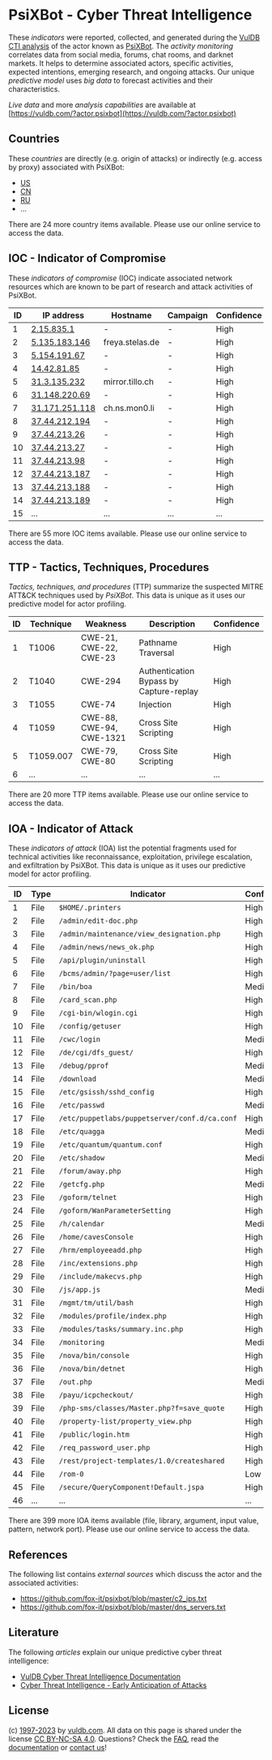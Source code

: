 # PsiXBot - Cyber Threat Intelligence

These _indicators_ were reported, collected, and generated during the [VulDB CTI analysis](https://vuldb.com/?kb.cti) of the actor known as [PsiXBot](https://vuldb.com/?actor.psixbot). The _activity monitoring_ correlates data from social media, forums, chat rooms, and darknet markets. It helps to determine associated actors, specific activities, expected intentions, emerging research, and ongoing attacks. Our unique _predictive model_ uses _big data_ to forecast activities and their characteristics.

_Live data_ and more _analysis capabilities_ are available at [https://vuldb.com/?actor.psixbot](https://vuldb.com/?actor.psixbot)

## Countries

These _countries_ are directly (e.g. origin of attacks) or indirectly (e.g. access by proxy) associated with PsiXBot:

* [US](https://vuldb.com/?country.us)
* [CN](https://vuldb.com/?country.cn)
* [RU](https://vuldb.com/?country.ru)
* ...

There are 24 more country items available. Please use our online service to access the data.

## IOC - Indicator of Compromise

These _indicators of compromise_ (IOC) indicate associated network resources which are known to be part of research and attack activities of PsiXBot.

ID | IP address | Hostname | Campaign | Confidence
-- | ---------- | -------- | -------- | ----------
1 | [2.15.835.1](https://vuldb.com/?ip.2.15.835.1) | - | - | High
2 | [5.135.183.146](https://vuldb.com/?ip.5.135.183.146) | freya.stelas.de | - | High
3 | [5.154.191.67](https://vuldb.com/?ip.5.154.191.67) | - | - | High
4 | [14.42.81.85](https://vuldb.com/?ip.14.42.81.85) | - | - | High
5 | [31.3.135.232](https://vuldb.com/?ip.31.3.135.232) | mirror.tillo.ch | - | High
6 | [31.148.220.69](https://vuldb.com/?ip.31.148.220.69) | - | - | High
7 | [31.171.251.118](https://vuldb.com/?ip.31.171.251.118) | ch.ns.mon0.li | - | High
8 | [37.44.212.194](https://vuldb.com/?ip.37.44.212.194) | - | - | High
9 | [37.44.213.26](https://vuldb.com/?ip.37.44.213.26) | - | - | High
10 | [37.44.213.27](https://vuldb.com/?ip.37.44.213.27) | - | - | High
11 | [37.44.213.98](https://vuldb.com/?ip.37.44.213.98) | - | - | High
12 | [37.44.213.187](https://vuldb.com/?ip.37.44.213.187) | - | - | High
13 | [37.44.213.188](https://vuldb.com/?ip.37.44.213.188) | - | - | High
14 | [37.44.213.189](https://vuldb.com/?ip.37.44.213.189) | - | - | High
15 | ... | ... | ... | ...

There are 55 more IOC items available. Please use our online service to access the data.

## TTP - Tactics, Techniques, Procedures

_Tactics, techniques, and procedures_ (TTP) summarize the suspected MITRE ATT&CK techniques used by _PsiXBot_. This data is unique as it uses our predictive model for actor profiling.

ID | Technique | Weakness | Description | Confidence
-- | --------- | -------- | ----------- | ----------
1 | T1006 | CWE-21, CWE-22, CWE-23 | Pathname Traversal | High
2 | T1040 | CWE-294 | Authentication Bypass by Capture-replay | High
3 | T1055 | CWE-74 | Injection | High
4 | T1059 | CWE-88, CWE-94, CWE-1321 | Cross Site Scripting | High
5 | T1059.007 | CWE-79, CWE-80 | Cross Site Scripting | High
6 | ... | ... | ... | ...

There are 20 more TTP items available. Please use our online service to access the data.

## IOA - Indicator of Attack

These _indicators of attack_ (IOA) list the potential fragments used for technical activities like reconnaissance, exploitation, privilege escalation, and exfiltration by PsiXBot. This data is unique as it uses our predictive model for actor profiling.

ID | Type | Indicator | Confidence
-- | ---- | --------- | ----------
1 | File | `$HOME/.printers` | High
2 | File | `/admin/edit-doc.php` | High
3 | File | `/admin/maintenance/view_designation.php` | High
4 | File | `/admin/news/news_ok.php` | High
5 | File | `/api/plugin/uninstall` | High
6 | File | `/bcms/admin/?page=user/list` | High
7 | File | `/bin/boa` | Medium
8 | File | `/card_scan.php` | High
9 | File | `/cgi-bin/wlogin.cgi` | High
10 | File | `/config/getuser` | High
11 | File | `/cwc/login` | Medium
12 | File | `/de/cgi/dfs_guest/` | High
13 | File | `/debug/pprof` | Medium
14 | File | `/download` | Medium
15 | File | `/etc/gsissh/sshd_config` | High
16 | File | `/etc/passwd` | Medium
17 | File | `/etc/puppetlabs/puppetserver/conf.d/ca.conf` | High
18 | File | `/etc/quagga` | Medium
19 | File | `/etc/quantum/quantum.conf` | High
20 | File | `/etc/shadow` | Medium
21 | File | `/forum/away.php` | High
22 | File | `/getcfg.php` | Medium
23 | File | `/goform/telnet` | High
24 | File | `/goform/WanParameterSetting` | High
25 | File | `/h/calendar` | Medium
26 | File | `/home/cavesConsole` | High
27 | File | `/hrm/employeeadd.php` | High
28 | File | `/inc/extensions.php` | High
29 | File | `/include/makecvs.php` | High
30 | File | `/js/app.js` | Medium
31 | File | `/mgmt/tm/util/bash` | High
32 | File | `/modules/profile/index.php` | High
33 | File | `/modules/tasks/summary.inc.php` | High
34 | File | `/monitoring` | Medium
35 | File | `/nova/bin/console` | High
36 | File | `/nova/bin/detnet` | High
37 | File | `/out.php` | Medium
38 | File | `/payu/icpcheckout/` | High
39 | File | `/php-sms/classes/Master.php?f=save_quote` | High
40 | File | `/property-list/property_view.php` | High
41 | File | `/public/login.htm` | High
42 | File | `/req_password_user.php` | High
43 | File | `/rest/project-templates/1.0/createshared` | High
44 | File | `/rom-0` | Low
45 | File | `/secure/QueryComponent!Default.jspa` | High
46 | ... | ... | ...

There are 399 more IOA items available (file, library, argument, input value, pattern, network port). Please use our online service to access the data.

## References

The following list contains _external sources_ which discuss the actor and the associated activities:

* https://github.com/fox-it/psixbot/blob/master/c2_ips.txt
* https://github.com/fox-it/psixbot/blob/master/dns_servers.txt

## Literature

The following _articles_ explain our unique predictive cyber threat intelligence:

* [VulDB Cyber Threat Intelligence Documentation](https://vuldb.com/?kb.cti)
* [Cyber Threat Intelligence - Early Anticipation of Attacks](https://www.scip.ch/en/?labs.20201022)

## License

(c) [1997-2023](https://vuldb.com/?kb.changelog) by [vuldb.com](https://vuldb.com/?kb.about). All data on this page is shared under the license [CC BY-NC-SA 4.0](https://creativecommons.org/licenses/by-nc-sa/4.0/). Questions? Check the [FAQ](https://vuldb.com/?kb.faq), read the [documentation](https://vuldb.com/?kb) or [contact us](https://vuldb.com/?contact)!
